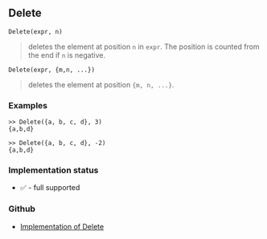 ## Delete

```
Delete(expr, n)
```
      
> deletes the element at position `n` in `expr`. The position is counted from the end if `n` is negative.

```
Delete(expr, {m,n, ...})
```

> deletes the element at position `{m, n, ...}`.

### Examples

```
>> Delete({a, b, c, d}, 3)
{a,b,d}

>> Delete({a, b, c, d}, -2)
{a,b,d}
```
 






### Implementation status

* &#x2705; - full supported

### Github

* [Implementation of Delete](https://github.com/axkr/symja_android_library/blob/master/symja_android_library/matheclipse-core/src/main/java/org/matheclipse/core/builtin/ListFunctions.java#L2083) 
